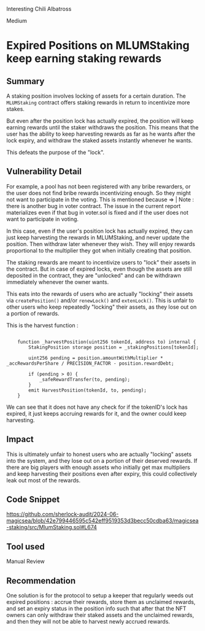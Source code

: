 Interesting Chili Albatross

Medium

# Expired Positions on MLUMStaking keep earning staking rewards

## Summary

A staking position involves locking of assets for a certain duration. The `MLUMStaking` contract offers staking rewards in return to incentivize more stakes.

But even after the position lock has actually expired, the position will keep earning rewards until the staker withdraws the position. This means that the user has the ability to keep harvesting rewards as far as he wants after the lock expiry, and withdraw the staked assets instantly whenever he wants.

This defeats the purpose of the "lock".

## Vulnerability Detail

For example, a pool has not been registered with any bribe rewarders, or the user does not find bribe rewards incentivizing enough. So they might not want to participate in the voting. This is mentioned because =>
| Note : there is another bug in voter contract. The issue in the current report materializes even if that bug in voter.sol is fixed and if the user does not want to participate in voting.

In this case, even if the user's position lock has actually expired, they can just keep harvesting the rewards in MLUMStaking, and never update the position. Then withdraw later whenever they wish. They will enjoy rewards proportional to the multiplier they got when initially creating that position.

The staking rewards are meant to incentivize users to "lock" their assets in the contract. But in case of expired locks, even though the assets are still deposited in the contract, they are "unlocked" and can be withdrawn immediately whenever the owner wants.

This eats into the rewards of users who are actually "locking" their assets via ```createPosition()``` and/or ```renewLock()``` and ```extenLock()```. This is unfair to other users who keep repeatedly "locking" their assets, as they lose out on a portion of rewards.

This is the harvest function :

```solidity

    function _harvestPosition(uint256 tokenId, address to) internal {
        StakingPosition storage position = _stakingPositions[tokenId];

        uint256 pending = position.amountWithMultiplier * _accRewardsPerShare / PRECISION_FACTOR - position.rewardDebt;

        if (pending > 0) {
            _safeRewardTransfer(to, pending);
        }
        emit HarvestPosition(tokenId, to, pending);
    }
```

We can see that it does not have any check for if the tokenID's lock has expired, it just keeps accruing rewards for it, and the owner could keep harvesting.

## Impact

This is ultimately unfair to honest users who are actually "locking" assets into the system, and they lose out on a portion of their deserved rewards. If there are big players with enough assets who initially get max multipliers and keep harvesting their positions even after expiry, this could collectively leak out most of the rewards.

## Code Snippet

https://github.com/sherlock-audit/2024-06-magicsea/blob/42e799446595c542eff9519353d3becc50cdba63/magicsea-staking/src/MlumStaking.sol#L674

## Tool used

Manual Review

## Recommendation

One solution is for the protocol to setup a keeper that regularly weeds out expired positions : accrue their rewards, store them as unclaimed rewards, and set an expiry status in the position info such that after that the NFT owners can only withdraw their staked assets and the unclaimed rewards, and then they will not be able to harvest newly accrued rewards.